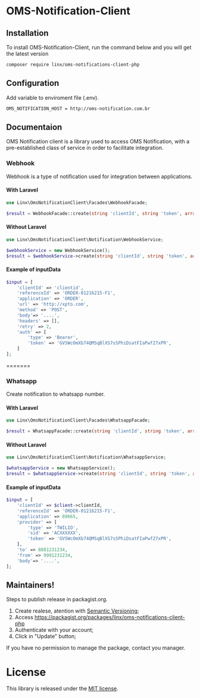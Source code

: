 # OMS-Notification-Client

## Installation

To install OMS-Notification-Client, run the command below and you will get the latest
version

``` sh
composer require linx/oms-notifications-client-php
```

## Configuration

Add variable to enviroment file (.env).

``` sh
OMS_NOTIFICATION_HOST = http://oms-notification.com.br
```

## Documentaion

OMS Notification client is a library used to access OMS Notification, with a pre-established class of service in order to facilitate integration.

### Webhook

Webhook is a type of notification used for integration between applications.

#### With Laravel

``` php
use Linx\OmsNotificationClient\Facades\WebhookFacade;

$result = WebhookFacade::create(string 'clientId', string 'token', array 'inputData');
```

#### Without Laravel

``` php
use Linx\OmsNotificationClient\Notification\WebhookService;

$webhookService = new WebhookService();
$result = $webhookService->create(string 'clientId', string 'token', array 'inputData');
```

#### Example of inputData

``` php
$input = [
    'clientId' => 'clientid',
    'referenceId' => 'ORDER-01216215-F1',
    'application' => 'ORDER',
    'url' => 'http://xpto.com',
    'method' => 'POST',
    'body'=> '....',
    'headers' => [],
    'retry' => 2,
    'auth' => [
        'type' => 'Bearer',
        'token' => 'GVSWcOmXb74QMSqBlXS7sSPhiDsatFIaPwf27xPR',
    ]
];
```

=======


### Whatsapp

Create notification to whatsapp number.

#### With Laravel

``` php
use Linx\OmsNotificationClient\Facades\WhatsappFacade;

$result = WhatsappFacade::create(string 'clientId', string 'token', array 'inputData');
```

#### Without Laravel

``` php
use Linx\OmsNotificationClient\Notification\WhatsappService;

$whatsappService = new WhatsappService();
$result = $whatsappService->create(string 'clientId', string 'token', array 'inputData');
```

#### Example of inputData

``` php
$input = [
    'clientId' => $client->clientId,
    'referenceId' => 'ORDER-01216215-F1',
    'application' => 89665,
    'provider' => [
        'type' => 'TWILIO',
        'sid' => 'ACXXXXXX',
        'token' => 'GVSWcOmXb74QMSqBlXS7sSPhiDsatFIaPwf27xPR',
    ],
    'to' => 8881231234,
    'from' => 9991231234,
    'body'=> '....',
];
```

## Maintainers!

Steps to publish release in packagist.org.
1. Create realese, atention with [Semantic Versioning](http://semver.org/);
2. Access https://packagist.org/packages/linx/oms-notifications-client-php
3. Authenticate with your account;
4. Click in "Update" button;

If you have no permission to manage the package, contact you manager.

License
=======

This library is released under the [MIT license](LICENSE).